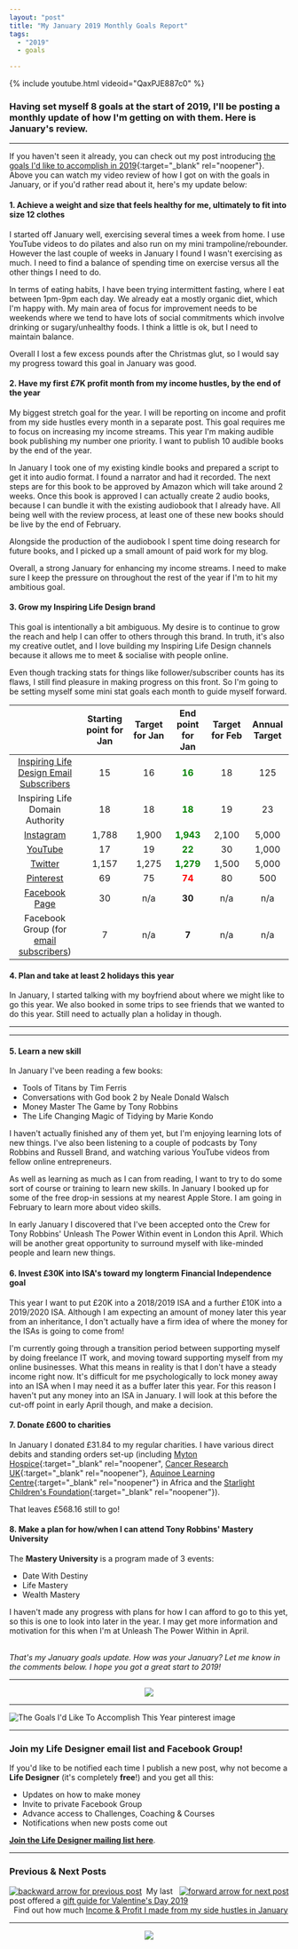 ```yaml
---
layout: "post"
title: "My January 2019 Monthly Goals Report"
tags:
  - "2019"
  - goals

---
```


{% include youtube.html videoid="QaxPJE887c0" %}

### Having set myself 8 goals at the start of 2019, I'll be posting a monthly update of how I'm getting on with them. Here is January's review.

***

If you haven't seen it already, you can check out my post introducing [the goals I'd like to accomplish in 2019](/posts/goals-to-accomplish-2019.html){:target="_blank" rel="noopener"}. Above you can watch my video review of how I got on with the goals in January, or if you'd rather read about it, here's my update below:

#### 1. Achieve a weight and size that feels healthy for me, ultimately to fit into size 12 clothes
I started off January well, exercising several times a week from home. I use YouTube videos to do pilates and also run on my mini trampoline/rebounder. However the last couple of weeks in January I found I wasn't exercising as much. I need to find a balance of spending time on exercise versus all the other things I need to do.

In terms of eating habits, I have been trying intermittent fasting, where I eat between 1pm-9pm each day. We already eat a mostly organic diet, which I'm happy with. My main area of focus for improvement needs to be weekends where we tend to have lots of social commitments which involve drinking or sugary/unhealthy foods. I think a little is ok, but I need to maintain balance.

Overall I lost a few excess pounds after the Christmas glut, so I would say my progress toward this goal in January was good.

#### 2. Have my first £7K profit month from my income hustles, by the end of the year
My biggest stretch goal for the year. I will be reporting on income and profit from my side hustles every month in a separate post. This goal requires me to focus on increasing my income streams. This year I'm making audible book publishing my number one priority. I want to publish 10 audible books by the end of the year.

In January I took one of my existing kindle books and prepared a script to get it into audio format. I found a narrator and had it recorded. The next steps are for this book to be approved by Amazon which will take around 2 weeks. Once this book is approved I can actually create 2 audio books, because I can bundle it with the existing audiobook that I already have. All being well with the review process, at least one of these new books should be live by the end of February.

Alongside the production of the audiobook I spent time doing research for future books, and I picked up a small amount of paid work for my blog.

Overall, a strong January for enhancing my income streams. I need to make sure I keep the pressure on throughout the rest of the year if I'm to hit my ambitious goal.

#### 3. Grow my Inspiring Life Design brand
This goal is intentionally a bit ambiguous. My desire is to continue to grow the reach and help I can offer to others through this brand. In truth, it's also my creative outlet, and I love building my Inspiring Life Design channels because it allows me to meet & socialise with people online.

Even though tracking stats for things like follower/subscriber counts has its flaws, I still find pleasure in making progress on this front. So I'm going to be setting myself some mini stat goals each month to guide myself forward.

<table class="table table-colored">
  <thead>
    <tr>
      <th style="text-align: center"></th>
      <th style="text-align: center">Starting point for Jan</th>
      <th style="text-align: center">Target for Jan</th>
      <th style="text-align: center">End point for Jan</th>
      <th style="text-align: center">Target for Feb</th>
      <th style="text-align: center">Annual Target</th>      
    </tr>
  </thead>
  <tbody>
    <tr>
      <td style="text-align: center"><a href="/signup/signup_page" target="_blank" rel="noopener" rel="nofollow">Inspiring Life Design Email Subscribers</a></td>
      <td style="text-align: center">15</td>
      <td style="text-align: center">16</td>
      <td style="text-align: center"><b><span style="color:green">16</span></b></td>
      <td style="text-align: center">18</td>
      <td style="text-align: center">125</td>
    </tr>
    <tr>
      <td style="text-align: center">Inspiring Life Domain Authority</td>
      <td style="text-align: center">18</td>
      <td style="text-align: center">18</td>
      <td style="text-align: center"><b><span style="color:green">18</span></b></td>
      <td style="text-align: center">19</td>
      <td style="text-align: center">23</td>
    </tr>    
    <tr>
      <td style="text-align: center"><a href="https://www.instagram.com/inspiringlifedesign/" target="_blank" rel="noopener" rel="nofollow">Instagram</a></td>
      <td style="text-align: center">1,788</td>
      <td style="text-align: center">1,900</td>
      <td style="text-align: center"><b><span style="color:green">1,943</span></b></td>
      <td style="text-align: center">2,100</td>
      <td style="text-align: center">5,000</td>
    </tr>
    <tr>
      <td style="text-align: center"><a href="https://www.youtube.com/channel/UCFMCt3HfmLwWyqr5QSETThQ" target="_blank" rel="noopener" rel="nofollow">YouTube</a></td>
      <td style="text-align: center">17</td>
      <td style="text-align: center">19</td>
      <td style="text-align: center"><b><span style="color:green">22</span></b></td>
      <td style="text-align: center">30</td>
      <td style="text-align: center">1,000</td>
    </tr>
    <tr>
      <td style="text-align: center"><a href="https://twitter.com/lifedesigntoday" target="_blank" rel="noopener" rel="nofollow">Twitter</a></td>
      <td style="text-align: center">1,157</td>
      <td style="text-align: center">1,275</td>
      <td style="text-align: center"><b><span style="color:green">1,279</span></b></td>
      <td style="text-align: center">1,500</td>
      <td style="text-align: center">5,000</td>
    </tr>
        <tr>
      <td style="text-align: center"><a href="https://www.pinterest.co.uk/inspiringlifedesign/_followers/" target="_blank" rel="noopener" rel="nofollow">Pinterest</a></td>
      <td style="text-align: center">69</td>
      <td style="text-align: center">75</td>
      <td style="text-align: center"><b><span style="color:red">74</span></b></td>
      <td style="text-align: center">80</td>
      <td style="text-align: center">500</td>
    </tr>
    <tr>
      <td style="text-align: center"><a href="https://www.facebook.com/inspiringlifedesign" target="_blank" rel="noopener" rel="nofollow">Facebook Page</a></td>
      <td style="text-align: center">30</td>
      <td style="text-align: center">n/a</td>
      <td style="text-align: center"><b>30</b></td>
      <td style="text-align: center">n/a</td>
      <td style="text-align: center">n/a</td>
    </tr>       
        <tr>
      <td style="text-align: center">Facebook Group (for <a href="/signup/signup_page" target="_blank" rel="noopener" rel="nofollow">email subscribers</a>)</td>
      <td style="text-align: center">7</td>
      <td style="text-align: center">n/a</td>
      <td style="text-align: center"><b>7</b></td>
      <td style="text-align: center">n/a</td>
      <td style="text-align: center">n/a</td>
    </tr>
      </tbody>
</table>


#### 4. Plan and take at least 2 holidays this year
In January, I started talking with my boyfriend about where we might like to go this year. We also booked in some trips to see friends that we wanted to do this year. Still need to actually plan a holiday in though.

***

<!-- START ADVERTISER: DLP -->
<script type="text/javascript">
var uri = 'https://impgb.tradedoubler.com/imp?type(img)g(23203088)a(3052184)' + new String (Math.random()).substring (2, 11);
document.write('<a href="https://clkuk.tradedoubler.com/click?p=8854&a=3052184&g=23203088" target="_BLANK"><img src="'+uri+'" border=0></a>');
</script>
<!-- END ADVERTISER: DLP -->

***

#### 5. Learn a new skill
In January I've been reading a few books:

- Tools of Titans by Tim Ferris
- Conversations with God book 2 by Neale Donald Walsch
- Money Master The Game by Tony Robbins
- The Life Changing Magic of Tidying by Marie Kondo

I haven't actually finished any of them yet, but I'm enjoying learning lots of new things. I've also been listening to a couple of podcasts by Tony Robbins and Russell Brand, and watching various YouTube videos from fellow online entrepreneurs.

As well as learning as much as I can from reading, I want to try to do some sort of course or training to learn new skills. In January I booked up for some of the free drop-in sessions at my nearest Apple Store. I am going in February to learn more about video skills.

In early January I discovered that I've been accepted onto the Crew for Tony Robbins' Unleash The Power Within event in London this April. Which will be another great opportunity to surround myself with like-minded people and learn new things.

#### 6. Invest £30K into ISA's toward my longterm Financial Independence goal
This year I want to put £20K into a 2018/2019 ISA and a further £10K into a 2019/2020 ISA. Although I am expecting an amount of money later this year from an inheritance, I don't actually have a firm idea of where the money for the ISAs is going to come from!

I'm currently going through a transition period between supporting myself by doing freelance IT work, and moving toward supporting myself from my online businesses. What this means in reality is that I don't have a steady income right now. It's difficult for me psychologically to lock money away into an ISA when I may need it as a buffer later this year. For this reason I haven't put any money into an ISA in January. I will look at this before the cut-off point in early April though, and make a decision.

#### 7. Donate £600 to charities
In January I donated £31.84 to my regular charities. I have various direct debits and standing orders set-up (including [Myton Hospice](https://www.mytonhospice.org/contact-us/find-us/coventry/){:target="_blank" rel="noopener", [Cancer Research UK](https://www.cancerresearchuk.org/){:target="_blank" rel="noopener"}, [Aquinoe Learning Centre](https://www.aquinoe.org/){:target="_blank" rel="noopener"} in Africa and the [Starlight Children's Foundation](https://www.starlight.org.uk/){:target="_blank" rel="noopener"}).

That leaves £568.16 still to go!

#### 8. Make a plan for how/when I can attend Tony Robbins' Mastery University
The **Mastery University** is a program made of 3 events:

* Date With Destiny
* Life Mastery
* Wealth Mastery

I haven't made any progress with plans for how I can afford to go to this yet, so this is one to look into later in the year. I may get more information and motivation for this when I'm at Unleash The Power Within in April.

<br>
<i>That's my January goals update. How was your January? Let me know in the comments below. I hope you got a great start to 2019!</i>

***

<!-- START ADVERTISER: Top CashBack from awin.com -->
<center>
<a href="https://www.awin1.com/cread.php?s=158629&v=2459&q=92403&r=452089">
    <img src="https://www.awin1.com/cshow.php?s=158629&v=2459&q=92403&r=452089" border="0">
</a>
</center>
<!-- END ADVERTISER: Top CashBack from awin.com -->

***

![The Goals I'd Like To Accomplish This Year pinterest image](/i/2019/goals/my-january-2019-monthly-goals-update-pin.png)

***

### Join my Life Designer email list and Facebook Group!

If you'd like to be notified each time I publish a new post, why not become a <b>Life Designer</b> (it's completely <b>free</b>!) and you get all this:

- Updates on how to make money
- Invite to private Facebook Group
- Advance access to Challenges, Coaching & Courses
- Notifications when new posts come out

[**Join the Life Designer mailing list here**](/signup/signup_page).

***

### Previous & Next Posts

<a href="/posts/valentines-gift-guide.html" style="float: left"><img src='/i/backward.png' alt='backward arrow for previous post' /></a> &nbsp;
<a href="/posts/january-2019-income-report.html" style="float: right"><img src='/i/forward.png' alt='forward arrow for next post' /></a>
My last post offered a [gift guide for Valentine's Day 2019](/posts/valentines-gift-guide.html)<br>
&nbsp;&nbsp;Find out how much [Income & Profit I made from my side hustles in January](/posts/january-2019-income-report.html)
<br>

***

<!-- START ADVERTISER: Travelzoo from awin.com -->
<center>
<a href="https://www.awin1.com/cread.php?s=1009233&v=5833&q=315801&r=452089">
    <img src="https://www.awin1.com/cshow.php?s=1009233&v=5833&q=315801&r=452089" border="0">
</a>
</center>
<!-- END ADVERTISER: Travelzoo from awin.com -->

